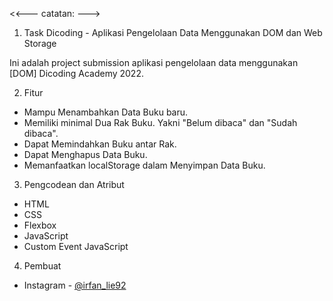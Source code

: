 <<--- catatan: --->
1. Task Dicoding - Aplikasi Pengelolaan Data Menggunakan DOM dan Web Storage

Ini adalah project submission aplikasi pengelolaan data menggunakan [DOM] Dicoding Academy 2022.

2. Fitur

- Mampu Menambahkan Data Buku baru.
- Memiliki minimal Dua Rak Buku. Yakni "Belum dibaca" dan "Sudah dibaca".
- Dapat Memindahkan Buku antar Rak.
- Dapat Menghapus Data Buku.
- Memanfaatkan localStorage dalam Menyimpan Data Buku.

3. Pengcodean dan Atribut
- HTML
- CSS
- Flexbox
- JavaScript
- Custom Event JavaScript

4. Pembuat

- Instagram - [@irfan_lie92](https://www.instagram.com/irfan_lie92)
